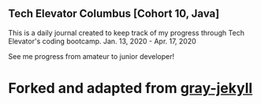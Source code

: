 ## Tech Elevator Columbus [Cohort 10, Java] 

This is a daily journal created to keep track of my progress through Tech Elevator's coding bootcamp. 
Jan. 13, 2020 - Apr. 17, 2020

See me progress from amateur to junior developer! 

# Forked and adapted from [gray-jekyll](https://gray-jekyll.netlify.com/)